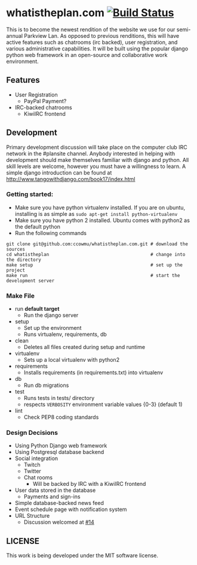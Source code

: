 whatistheplan.com [![Build Status](https://travis-ci.org/ccowmu/whatistheplan.com.svg?branch=master)](https://travis-ci.org/ccowmu/whatistheplan.com)
=================

This is to become the newest rendition of the website we use for our semi-annual Parkview Lan. As opposed to previous renditions, this will have active features such as chatrooms (irc backed), user registration, and various administrative capabilities. It will be built using the popular django python web framework in an open-source and collaborative work environment.

Features
--------

- User Registration
  - PayPal Payment?
- IRC-backed chatrooms
  - KiwiIRC frontend

Development
-----------

Primary development discussion will take place on the computer club IRC network in the #plansite channel. Anybody interested in helping with development should make themselves familiar with django and python. All skill levels are welcome, however you must have a willingness to learn. A simple django introduction can be found at http://www.tangowithdjango.com/book17/index.html

### Getting started:

- Make sure you have python virtualenv installed. If you are on ubuntu, installing is as simple as `sudo apt-get install python-virtualenv`
- Make sure you have python 2 installed. Ubuntu comes with python2 as the default python
- Run the following commands

```shell
git clone git@github.com:ccowmu/whatistheplan.com.git # download the sources
cd whatistheplan                                      # change into the directory
make setup                                            # set up the project
make run                                              # start the development server
```

### Make File

- run **default target**
  - Run the django server
- setup
  - Set up the environment
  - Runs virtualenv, requirements, db
- clean
  - Deletes all files created during setup and runtime
- virtualenv
  - Sets up a local virtualenv with python2
- requirements
  - Installs requirements (in requirements.txt) into virtualenv
- db
  - Run db migrations
- test
  - Runs tests in tests/ directory
  - respects `VERBOSITY` environment variable values {0-3} (default 1)
- lint
  - Check PEP8 coding standards



### Design Decisions

- Using Python Django web framework
- Using Postgresql database backend
- Social integration
  - Twitch
  - Twitter
  - Chat rooms
    - Will be backed by IRC with a KiwiIRC frontend
- User data stored in the database
  - Payments and sign-ins
- Simple database-backed news feed
- Event schedule page with notification system
- URL Structure
  - Discussion welcomed at [#14](https://github.com/ccowmu/whatistheplan.com/issues/14)

LICENSE
-------

This work is being developed under the MIT software license.
